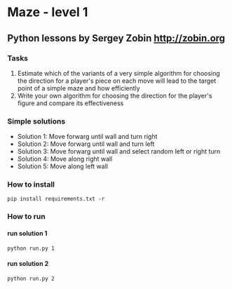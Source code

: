 # Maze - level 1

## Python lessons by Sergey Zobin <http://zobin.org>

### Tasks

1) Estimate which of the variants of a very simple algorithm for choosing the direction for a player's piece on each move will lead to the target point of a simple maze and how efficiently
2) Write your own algorithm for choosing the direction for the player's figure and compare its effectiveness


### Simple solutions

- Solution 1: Move forwarg until wall and turn right
- Solution 2: Move forwarg until wall and turn left
- Solution 3: Move forwarg until wall and select random left or right turn
- Solution 4: Move along right wall
- Solution 5: Move along left wall


### How to install
```
pip install requirements.txt -r
```

### How to run 

#### run solution 1

```
python run.py 1
```

#### run solution 2

```
python run.py 2
```